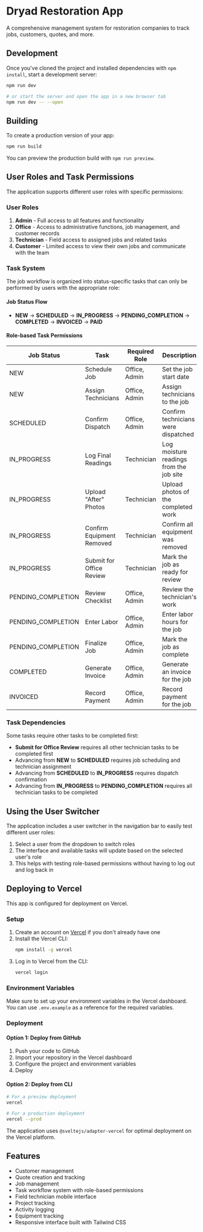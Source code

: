 # Dryad Restoration App

A comprehensive management system for restoration companies to track jobs, customers, quotes, and more.

## Development

Once you've cloned the project and installed dependencies with `npm install`, start a development server:

```bash
npm run dev

# or start the server and open the app in a new browser tab
npm run dev -- --open
```

## Building

To create a production version of your app:

```bash
npm run build
```

You can preview the production build with `npm run preview`.

## User Roles and Task Permissions

The application supports different user roles with specific permissions:

### User Roles

1. **Admin** - Full access to all features and functionality
2. **Office** - Access to administrative functions, job management, and customer records
3. **Technician** - Field access to assigned jobs and related tasks
4. **Customer** - Limited access to view their own jobs and communicate with the team

### Task System 

The job workflow is organized into status-specific tasks that can only be performed by users with the appropriate role:

#### Job Status Flow
- **NEW** → **SCHEDULED** → **IN_PROGRESS** → **PENDING_COMPLETION** → **COMPLETED** → **INVOICED** → **PAID**

#### Role-based Task Permissions

| Job Status | Task | Required Role | Description |
|------------|------|---------------|-------------|
| NEW | Schedule Job | Office, Admin | Set the job start date |
| NEW | Assign Technicians | Office, Admin | Assign technicians to the job |
| SCHEDULED | Confirm Dispatch | Office, Admin | Confirm technicians were dispatched |
| IN_PROGRESS | Log Final Readings | Technician | Log moisture readings from the job site |
| IN_PROGRESS | Upload "After" Photos | Technician | Upload photos of the completed work |
| IN_PROGRESS | Confirm Equipment Removed | Technician | Confirm all equipment was removed |
| IN_PROGRESS | Submit for Office Review | Technician | Mark the job as ready for review |
| PENDING_COMPLETION | Review Checklist | Office, Admin | Review the technician's work |
| PENDING_COMPLETION | Enter Labor | Office, Admin | Enter labor hours for the job |
| PENDING_COMPLETION | Finalize Job | Office, Admin | Mark the job as complete |
| COMPLETED | Generate Invoice | Office, Admin | Generate an invoice for the job |
| INVOICED | Record Payment | Office, Admin | Record payment for the job |

### Task Dependencies

Some tasks require other tasks to be completed first:

- **Submit for Office Review** requires all other technician tasks to be completed first
- Advancing from **NEW** to **SCHEDULED** requires job scheduling and technician assignment
- Advancing from **SCHEDULED** to **IN_PROGRESS** requires dispatch confirmation
- Advancing from **IN_PROGRESS** to **PENDING_COMPLETION** requires all technician tasks to be completed

## Using the User Switcher

The application includes a user switcher in the navigation bar to easily test different user roles:

1. Select a user from the dropdown to switch roles
2. The interface and available tasks will update based on the selected user's role
3. This helps with testing role-based permissions without having to log out and log back in

## Deploying to Vercel

This app is configured for deployment on Vercel.

### Setup

1. Create an account on [Vercel](https://vercel.com) if you don't already have one
2. Install the Vercel CLI:
   ```bash
   npm install -g vercel
   ```
3. Log in to Vercel from the CLI:
   ```bash
   vercel login
   ```

### Environment Variables

Make sure to set up your environment variables in the Vercel dashboard. You can use `.env.example` as a reference for the required variables.

### Deployment

#### Option 1: Deploy from GitHub

1. Push your code to GitHub
2. Import your repository in the Vercel dashboard
3. Configure the project and environment variables
4. Deploy

#### Option 2: Deploy from CLI

```bash
# For a preview deployment
vercel

# For a production deployment
vercel --prod
```

The application uses `@sveltejs/adapter-vercel` for optimal deployment on the Vercel platform.

## Features

- Customer management
- Quote creation and tracking
- Job management
- Task workflow system with role-based permissions
- Field technician mobile interface
- Project tracking
- Activity logging
- Equipment tracking
- Responsive interface built with Tailwind CSS
